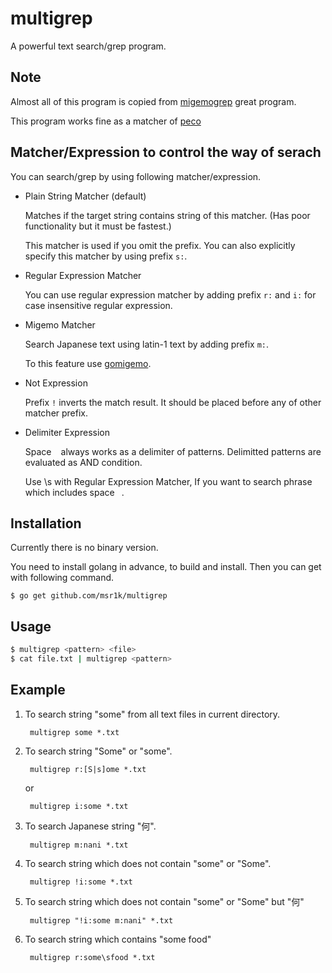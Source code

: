 multigrep
==========

A powerful text search/grep program.

Note
----

Almost all of this program is copied from [migemogrep](https://github.com/peco/migemogrep) great program.

This program works fine as a matcher of [peco](https://github.com/peco/peco)

Matcher/Expression to control the way of serach
----

You can search/grep by using following matcher/expression.

- Plain String Matcher (default)

    Matches if the target string contains string of this matcher. 
    (Has poor functionality but it must be fastest.)

    This matcher is used if you omit the prefix.
    You can also explicitly specify this matcher by using prefix `s:`.

- Regular Expression Matcher

     You can use regular expression matcher by adding prefix `r:`
     and `i:` for case insensitive regular expression.

- Migemo Matcher

    Search Japanese text using latin-1 text by adding prefix `m:`.

    To this feature use [gomigemo](https://github.com/koron/gomigemo).

- Not Expression

    Prefix `!` inverts the match result.
    It should be placed before any of other matcher prefix.

- Delimiter Expression

    Space ` ` always works as a delimiter of patterns.
    Delimitted patterns are evaluated as AND condition.

    Use \s with Regular Expression Matcher,
    If you want to search phrase which includes space ` `.

Installation
------------

Currently there is no binary version.

You need to install golang in advance, to build and install.
Then you can get with following command.

    $ go get github.com/msr1k/multigrep

Usage
-----

```sh
$ multigrep <pattern> <file>
$ cat file.txt | multigrep <pattern>
```

Example
----

1. To search string "some" from all text files in current directory.

        multigrep some *.txt

2. To search string "Some" or "some".

        multigrep r:[S|s]ome *.txt

    or

        multigrep i:some *.txt

3. To search Japanese string "何".

        multigrep m:nani *.txt

4. To search string which does not contain "some" or "Some".

        multigrep !i:some *.txt

5. To search string which does not contain "some" or "Some" but "何"

        multigrep "!i:some m:nani" *.txt

6. To search string which contains "some food"

        multigrep r:some\sfood *.txt

